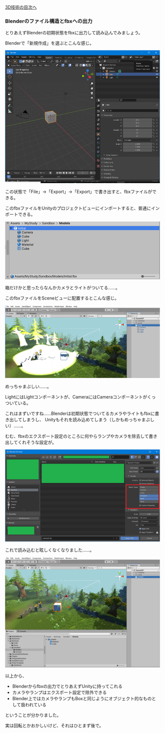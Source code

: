 [3D技術の目次へ](./../)

### Blenderのファイル構造とfbxへの出力

とりあえずBlenderの初期状態をfbxに出力して読み込んでみましょう。

Blenderで「新規作成」を選ぶとこんな感じ。

![blender_initial](./media/blender_fbx/blender_initial.png)

この状態で「File」→「Export」→「Export」で書き出すと、fbxファイルができる。

このfbxファイルをUnityのプロジェクトビューにインポートすると、普通にインポートできる。

![import_blender_initial](./media/blender_fbx/import_blender_initial.png)

箱だけかと思ったらなんかカメラとライトがついてる……。

このfbxファイルをSceneビューに配置するとこんな感じ。

![import_blender_initial2](./media/blender_fbx/import_blender_initial2.png)

めっちゃまぶしい……。

LightにはLightコンポーネントが、CameraにはCameraコンポーネントがくっついている。

これはまずいですね……Blenderは初期状態でついてるカメラやライトもfbxに書き出してしまうし、
Unityもそれを読み込めてしまう（しかもめっちゃまぶしい）……。

むむ、fbxのエクスポート設定のところに何やらランプやカメラを除去して書き出してくれそうな設定が。

![import_blender_mesh_and_armature](./media/blender_fbx/import_blender_mesh_and_armature.png)

これで読み込むと眩しくなくなりました……。

![import_blender_mesh_and_armature2](./media/blender_fbx/import_blender_mesh_and_armature2.png)

以上から、

- Blenderからfbxの出力でとりあえずUnityに持ってこれる
- カメラやランプはエクスポート設定で除外できる
- Blender上ではカメラやランプもBoxと同じようにオブジェクト的なものとして扱われている

ということが分かりました。

実は回転とかおかしいけど、それはひとまず後で。
